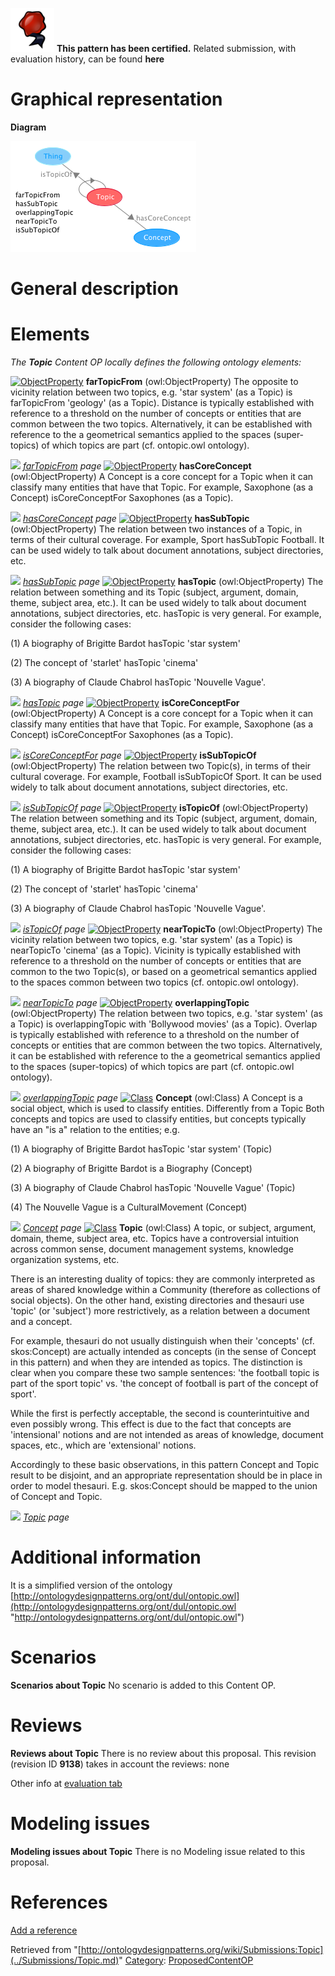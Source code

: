 [![](../images/thumb/b/b5/Certified.png/70px-Certified.png)](../Image/Certified.png.md "Certified.png") __This pattern has been certified.__
Related submission, with evaluation history, can be found __here__





#  Graphical representation


__Diagram__




[![Image:Topic.png](../images/a/a8/Topic.png)](../Image/Topic.png.md "Image:Topic.png")




#  General description


  




#  Elements


_The __Topic__ Content OP locally defines the following ontology elements:_



[![ObjectProperty](../../../../../../../../../images/thumb/c/c3/ObjectProperty.gif/20px-ObjectProperty.gif)](../Image/ObjectProperty.gif.md "ObjectProperty") __farTopicFrom__ (owl:ObjectProperty) The opposite to vicinity relation between two topics, e.g. 'star system' (as a Topic) is farTopicFrom 'geology' (as a Topic).
Distance is typically established with reference to a threshold on the number of concepts or entities that are common between the two topics. Alternatively, it can be established with reference to the a geometrical semantics applied to the spaces (super-topics) of which topics are part (cf. ontopic.owl ontology). 



 [![](../../../../../../../../../../../images/thumb/8/87/ArrowRight.gif/11px-ArrowRight.gif)](../Image/ArrowRight.gif.md "ArrowRight.gif") _[farTopicFrom](../Submissions/Topic/farTopicFrom.md "Submissions:Topic/farTopicFrom") page_
[![ObjectProperty](../../../../../../../../../images/thumb/c/c3/ObjectProperty.gif/20px-ObjectProperty.gif)](../Image/ObjectProperty.gif.md "ObjectProperty") __hasCoreConcept__ (owl:ObjectProperty) A Concept is a core concept for a Topic when it can classify many entities that have that Topic.
For example, Saxophone (as a Concept) isCoreConceptFor Saxophones (as a Topic). 



 [![](../../../../../../../../../../../images/thumb/8/87/ArrowRight.gif/11px-ArrowRight.gif)](../Image/ArrowRight.gif.md "ArrowRight.gif") _[hasCoreConcept](../Submissions/Topic/hasCoreConcept.md "Submissions:Topic/hasCoreConcept") page_
[![ObjectProperty](../../../../../../../../../images/thumb/c/c3/ObjectProperty.gif/20px-ObjectProperty.gif)](../Image/ObjectProperty.gif.md "ObjectProperty") __hasSubTopic__ (owl:ObjectProperty) The relation between two instances of a Topic, in terms of their cultural coverage. For example, Sport hasSubTopic Football. 
It can be used widely to talk about document annotations, subject directories, etc. 



 [![](../../../../../../../../../../../images/thumb/8/87/ArrowRight.gif/11px-ArrowRight.gif)](../Image/ArrowRight.gif.md "ArrowRight.gif") _[hasSubTopic](../Submissions/Topic/hasSubTopic.md "Submissions:Topic/hasSubTopic") page_
[![ObjectProperty](../../../../../../../../../images/thumb/c/c3/ObjectProperty.gif/20px-ObjectProperty.gif)](../Image/ObjectProperty.gif.md "ObjectProperty") __hasTopic__ (owl:ObjectProperty) The relation between something and its Topic (subject, argument, domain, theme, subject area, etc.). It can be used widely to talk about document annotations, subject directories, etc.
hasTopic is very general. For example, consider the following cases:


(1) A biography of Brigitte Bardot hasTopic 'star system'


(2) The concept of 'starlet' hasTopic 'cinema'


(3) A biography of Claude Chabrol hasTopic 'Nouvelle Vague'. 



 [![](../../../../../../../../../../../images/thumb/8/87/ArrowRight.gif/11px-ArrowRight.gif)](../Image/ArrowRight.gif.md "ArrowRight.gif") _[hasTopic](../Submissions/Topic/hasTopic.md "Submissions:Topic/hasTopic") page_
[![ObjectProperty](../../../../../../../../../images/thumb/c/c3/ObjectProperty.gif/20px-ObjectProperty.gif)](../Image/ObjectProperty.gif.md "ObjectProperty") __isCoreConceptFor__ (owl:ObjectProperty) A Concept is a core concept for a Topic when it can classify many entities that have that Topic.
For example, Saxophone (as a Concept) isCoreConceptFor Saxophones (as a Topic). 



 [![](../../../../../../../../../../../images/thumb/8/87/ArrowRight.gif/11px-ArrowRight.gif)](../Image/ArrowRight.gif.md "ArrowRight.gif") _[isCoreConceptFor](../Submissions/Topic/isCoreConceptFor.md "Submissions:Topic/isCoreConceptFor") page_
[![ObjectProperty](../../../../../../../../../images/thumb/c/c3/ObjectProperty.gif/20px-ObjectProperty.gif)](../Image/ObjectProperty.gif.md "ObjectProperty") __isSubTopicOf__ (owl:ObjectProperty) The relation between two Topic(s), in terms of their cultural coverage. For example, Football isSubTopicOf Sport. 
It can be used widely to talk about document annotations, subject directories, etc. 



 [![](../../../../../../../../../../../images/thumb/8/87/ArrowRight.gif/11px-ArrowRight.gif)](../Image/ArrowRight.gif.md "ArrowRight.gif") _[isSubTopicOf](../Submissions/Topic/isSubTopicOf.md "Submissions:Topic/isSubTopicOf") page_
[![ObjectProperty](../../../../../../../../../images/thumb/c/c3/ObjectProperty.gif/20px-ObjectProperty.gif)](../Image/ObjectProperty.gif.md "ObjectProperty") __isTopicOf__ (owl:ObjectProperty) The relation between something and its Topic (subject, argument, domain, theme, subject area, etc.). It can be used widely to talk about document annotations, subject directories, etc.
hasTopic is very general. For example, consider the following cases:


(1) A biography of Brigitte Bardot hasTopic 'star system'


(2) The concept of 'starlet' hasTopic 'cinema'


(3) A biography of Claude Chabrol hasTopic 'Nouvelle Vague'. 



 [![](../../../../../../../../../../../images/thumb/8/87/ArrowRight.gif/11px-ArrowRight.gif)](../Image/ArrowRight.gif.md "ArrowRight.gif") _[isTopicOf](../Submissions/Topic/isTopicOf.md "Submissions:Topic/isTopicOf") page_
[![ObjectProperty](../../../../../../../../../images/thumb/c/c3/ObjectProperty.gif/20px-ObjectProperty.gif)](../Image/ObjectProperty.gif.md "ObjectProperty") __nearTopicTo__ (owl:ObjectProperty) The vicinity relation between two topics, e.g. 'star system' (as a Topic) is nearTopicTo 'cinema' (as a Topic).
Vicinity is typically established with reference to a threshold on the number of concepts or entities that are common to the two Topic(s), or based on a geometrical semantics applied to the spaces common between two topics (cf. ontopic.owl ontology). 



 [![](../../../../../../../../../../../images/thumb/8/87/ArrowRight.gif/11px-ArrowRight.gif)](../Image/ArrowRight.gif.md "ArrowRight.gif") _[nearTopicTo](../Submissions/Topic/nearTopicTo.md "Submissions:Topic/nearTopicTo") page_
[![ObjectProperty](../../../../../../../../../images/thumb/c/c3/ObjectProperty.gif/20px-ObjectProperty.gif)](../Image/ObjectProperty.gif.md "ObjectProperty") __overlappingTopic__ (owl:ObjectProperty) The relation between two topics, e.g. 'star system' (as a Topic) is overlappingTopic with 'Bollywood movies' (as a Topic).
Overlap is typically established with reference to a threshold on the number of concepts or entities that are common between the two topics. Alternatively, it can be established with reference to the a geometrical semantics applied to the spaces (super-topics) of which topics are part (cf. ontopic.owl ontology). 



 [![](../../../../../../../../../../../images/thumb/8/87/ArrowRight.gif/11px-ArrowRight.gif)](../Image/ArrowRight.gif.md "ArrowRight.gif") _[overlappingTopic](../Submissions/Topic/overlappingTopic.md "Submissions:Topic/overlappingTopic") page_
[![Class](../../images/thumb/2/27/Class.gif/20px-Class.gif)](../Image/Class.gif.md "Class") __Concept__ (owl:Class) A Concept is a social object, which is used to classify entities. Differently from a Topic
Both concepts and topics are used to classify entities, but concepts typically have an "is a" relation to the entities; e.g. 


(1) A biography of Brigitte Bardot hasTopic 'star system' (Topic)


(2) A biography of Brigitte Bardot is a Biography (Concept)


(3) A biography of Claude Chabrol hasTopic 'Nouvelle Vague' (Topic)


(4) The Nouvelle Vague is a CulturalMovement (Concept) 



 [![](../../../../../../../../../../../images/thumb/8/87/ArrowRight.gif/11px-ArrowRight.gif)](../Image/ArrowRight.gif.md "ArrowRight.gif") _[Concept](../Submissions/Topic/Concept.md "Submissions:Topic/Concept") page_
[![Class](../../images/thumb/2/27/Class.gif/20px-Class.gif)](../Image/Class.gif.md "Class") __Topic__ (owl:Class) A topic, or subject, argument, domain, theme, subject area, etc.
Topics have a controversial intuition across common sense, document management systems, knowledge organization systems, etc.


  



There is an interesting duality of topics: they are commonly interpreted as areas of shared knowledge within a Community (therefore as collections of social objects). On the other hand, existing directories and thesauri use 'topic' (or 'subject') more restrictively, as a relation between a document and a concept. 


  



For example, thesauri do not usually distinguish when their 'concepts' (cf. skos:Concept) are actually intended as concepts (in the sense of Concept in this pattern) and when they are intended as topics. The distinction is clear when you compare these two sample sentences: 'the football topic is part of the sport topic' vs. 'the concept of football is part of the concept of sport'. 


While the first is perfectly acceptable, the second is counterintuitive and even possibly wrong. This effect is due to the fact that concepts are 'intensional' notions and are not intended as areas of knowledge, document spaces, etc., which are 'extensional' notions.


  



Accordingly to these basic observations, in this pattern Concept and Topic result to be disjoint, and an appropriate representation should be in place in order to model thesauri. E.g. skos:Concept should be mapped to the union of Concept and Topic. 



 [![](../../../../../../../../../../../images/thumb/8/87/ArrowRight.gif/11px-ArrowRight.gif)](../Image/ArrowRight.gif.md "ArrowRight.gif") _[Topic](../Submissions/Topic/Topic.md "Submissions:Topic/Topic") page_
#  Additional information


It is a simplified version of the ontology [http://ontologydesignpatterns.org/ont/dul/ontopic.owl](http://ontologydesignpatterns.org/ont/dul/ontopic.owl "http://ontologydesignpatterns.org/ont/dul/ontopic.owl")



#  Scenarios



__Scenarios about Topic__
No scenario is added to this Content OP.




#  Reviews



__Reviews about Topic__
There is no review about this proposal.
This revision (revision ID __9138__) takes in account the reviews: none


Other info at [evaluation tab](http://ontologydesignpatterns.org/wiki/index.php?title=Submissions:Topic&action=evaluation "http://ontologydesignpatterns.org/wiki/index.php?title=Submissions:Topic&action=evaluation")




  




#  Modeling issues



__Modeling issues about Topic__
There is no Modeling issue related to this proposal.




  




#  References


[Add a reference](index.php@title=Odp%253AAdd_reference&subject=../Submissions/Topic.md "http://ontologydesignpatterns.org/wiki/index.php?title=Odp:Add_reference&subject=Submissions%3ATopic")


  






Retrieved from "[http://ontologydesignpatterns.org/wiki/Submissions:Topic](../Submissions/Topic.md)"
 [Category](http://ontologydesignpatterns.org/wiki/Special:Categories "Special:Categories"): [ProposedContentOP](../Category/ProposedContentOP.md "Category:ProposedContentOP")